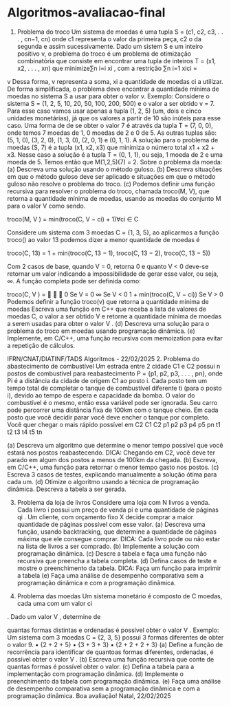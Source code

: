 # Algoritmos-avaliacao-final


1. Problema do troco
Um sistema de moedas é uma tupla S = (c1, c2, c3, . . . , cn−1, cn)
onde c1 representa o valor da primeira peça, c2 o da segunda e assim sucessivamente.
Dado um sistem S e um inteiro positivo v, o problema do troco é um problema de otimização combinatória que
consiste em encontrar uma tupla de inteiros T = (x1, x2, . . . , xn) que minimize∑n
i=i
xi
, com a restrição ∑n
i=1 xici =

v
Dessa forma, v representa a soma, xi a quantidade de moedas ci a utilizar.
De forma simplificada, o problema deve encontrar a quantidade mínima de moedas no sistema S a usar para obter
o valor v.
Exemplo:
Considere o sistema S = (1, 2, 5, 10, 20, 50, 100, 200, 500) e o valor a ser obtido v = 7. Para esse caso vamos usar
apenas a tupla (1, 2, 5) (um, dois e cinco unidades monetárias), já que os valores a partir de 10 são inúteis para
esse caso.
Uma forma de de se obter o valor 7 é através da tupla T = (7, 0, 0), onde temos 7 moedas de 1, 0 moedas de 2 e 0
de 5. As outras tuplas são: (5, 1, 0), (3, 2, 0), (1, 3, 0), (2, 0, 1) e (0, 1, 1).
A solução para o problema de moedas (S, 7) é a tupla (x1, x2, x3) que minimiza o número total x1 + x2 + x3. Nesse
caso a solução é a tupla T = (0, 1, 1), ou seja, 1 moeda de 2 e uma moeda de 5. Temos então que M(1,2,5)(7) = 2.
Sobre o problema da moeda:
(a) Descreva uma solução usando o método guloso.
(b) Descreva situações em que o método guloso deve ser aplicado e situações em que o método guloso não resolve
o problema do troco.
(c) Podemos definir uma função recursiva para resolver o problema do troco, chamada troco(M, V), que retorna
a quantidade mínima de moedas, usando as moedas do conjunto M para o valor V como sendo.

troco(M, V ) = min(troco(C, V − ci) + 1)∀ci ∈ C

Considere um sistema com 3 moedas C = {1, 3, 5}, ao aplicarmos a função troco() ao valor 13 podemos
dizer a menor quantidade de moedas é

troco(C, 13) = 1 + min(troco(C, 13 − 1), troco(C, 13 − 2), troco(C, 13 − 5))

Com 2 casos de base, quando V = 0, retorna 0 e quanto V < 0 deve-se retornar um valor indicando a
impossibilidade de gerar esse valor, ou seja, ∞.
A função completa pode ser definida como:

troco(C, V ) =



0 Se V = 0
∞ Se V < 0
1 + min(troco(C, V − ci)) Se V > 0
Podemos definir a função troco(v) que retorna a quantidade mínima de moedas
Escreva uma função em C++ que receba a lista de valores de moedas C, o valor a ser obtido V e retorne a
quantidade mínima de moedas a serem usadas para obter o valor V .
(d) Descreva uma solução para o problema do troco em moedas usando programação dinâmica.
(e) Implemente, em C/C++, uma função recursiva com memoization para evitar a repetição de cálculos.

IFRN/CNAT/DIATINF/TADS Algoritmos - 22/02/2025
2. Problema do abastecimento de combustível
Um estrada entre 2 cidade C1 e C2 possui n postos de combustível para reabastecimento P = {p1, p2, p3, . . . , pn},
onde Pi é a distância da cidade de origem C1 ao posto i. Cada posto tem um tempo total de completar o tanque de
combustível diferente ti (para o posto i), devido ao tempo de espera e capacidade da bomba. O valor do combustível
é o mesmo, então essa variável pode ser ignorada.
Seu carro pode percorrer uma distância fixa de 100km com o tanque cheio. Em cada posto que você decidir parar
você deve encher o tanque por completo. Você quer chegar o mais rápido possível em C2
C1 C2
p1 p2 p3 p4 p5 pn
t1 t2 t3 t4 t5 tn

(a) Descreva um algoritmo que determine o menor tempo possível que você estará nos postos reabastecendo.
DICA: Chegando em C2, você deve ter parado em algum dos postos a menos de 100km da chegada.
(b) Escreva, em C/C++, uma função para retornar o menor tempo gasto nos postos.
(c) Escreva 3 casos de testes, explicando manualmente a solução ótima para cada um.
(d) Otimize o algoritmo usando a técnica de programação dinâmica. Descreva a tabela a ser gerada.

3. Problema da loja de livros
Considere uma loja com N livros a venda. Cada livro i possui um preço de venda pi e uma quantidade de páginas
qi
. Um cliente, com orçamento fixo X decide comprar a maior quantidade de páginas possível com esse valor.
(a) Descreva uma função, usando backtracking, que determine a quantidade de páginas máxima que ele consegue
comprar.
DICA: Cada livro pode ou não estar na lista de livros a ser comprado.
(b) Implemente a solução com programação dinâmica.
(c) Descre a tabela e faça uma função não recursiva que preencha a tabela completa.
(d) Defina casos de teste e mostre o preenchimento da tabela.
DICA: Faça um função para imprimir a tabela
(e) Faça uma análise de desempenho comparativa sem a programação dinâmica e com a programação dinâmica.

4. Problema das moedas
Um sistema monetário é composto de C moedas, cada uma com um valor ci

. Dado um valor V , determine de

quantas formas distintas e ordenadas é possível obter o valor V .
Exemplo: Um sistema com 3 moedas C = {2, 3, 5} possui 3 formas diferentes de obter o valor 9.
• {2 + 2 + 5}
• {3 + 3 + 3}
• {2 + 2 + 2 + 3}
(a) Define a função de recorrência para identificar de quantoas formas diferentes, ordenadas, é possível obter o
valor V .
(b) Escreva uma função recursiva que conte de quantas formas é possível obter o valor.
(c) Defina a tabela para a implementação com programação dinâmica.
(d) Implemente o preenchimento da tabela com programação dinâmica.
(e) Faça uma análise de desempenho comparativa sem a programação dinâmica e com a programação dinâmica.
Boa avaliação!
Natal, 22/02/2025